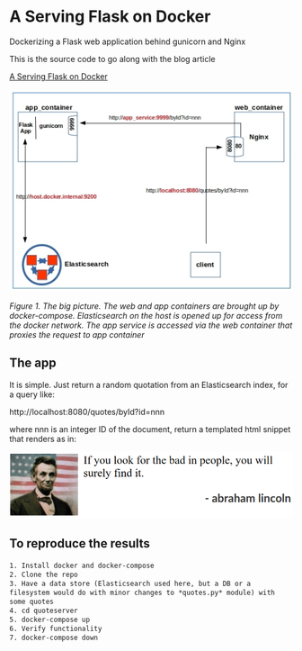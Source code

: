 # A Serving Flask on Docker

Dockerizing a Flask web application behind gunicorn and Nginx

This is the source code to go along with the blog article

[A Serving Flask on Docker](http://xplordat.com/2020/03/03/a-serving-flask-on-docker/)

![The big picture. The web and app containers are brought up by docker-compose. Elasticsearch on the host is opened up for access from the docker network. The app service is accessed via the web container that proxies the request to app container](./images/scheme.jpg "The big picture. The web and app containers are brought up by docker-compose. Elasticsearch on the host is opened up for access from the docker network. The app service is accessed via the web container that proxies the request to app container")

*Figure 1. The big picture. The web and app containers are brought up by docker-compose. Elasticsearch on the host is opened up for access from the docker network. The app service is accessed via the web container that proxies the request to app container*

##  The app

It is simple. Just return a random quotation from an Elasticsearch index, for a query like:

http://localhost:8080/quotes/byId?id=nnn

where nnn is an integer ID of the document, return a templated html snippet that renders as in:

![ ](./images/lincoln.png " ")

##	To reproduce the results

	1. Install docker and docker-compose
	2. Clone the repo
	3. Have a data store (Elasticsearch used here, but a DB or a filesystem would do with minor changes to *quotes.py* module) with some quotes
	4. cd quoteserver
	5. docker-compose up
	6. Verify functionality
	7. docker-compose down

